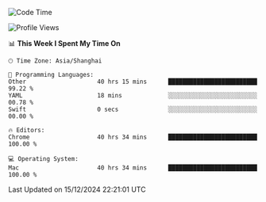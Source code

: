 <!--START_SECTION:waka-->
![Code Time](http://img.shields.io/badge/Code%20Time-3%2C176%20hrs%2019%20mins-blue)

![Profile Views](http://img.shields.io/badge/Profile%20Views-1-blue)

📊 **This Week I Spent My Time On** 

```text
🕑︎ Time Zone: Asia/Shanghai

💬 Programming Languages: 
Other                    40 hrs 15 mins      █████████████████████████   99.22 % 
YAML                     18 mins             ░░░░░░░░░░░░░░░░░░░░░░░░░   00.78 % 
Swift                    0 secs              ░░░░░░░░░░░░░░░░░░░░░░░░░   00.00 % 

🔥 Editors: 
Chrome                   40 hrs 34 mins      █████████████████████████   100.00 % 

💻 Operating System: 
Mac                      40 hrs 34 mins      █████████████████████████   100.00 % 
```


 Last Updated on 15/12/2024 22:21:01 UTC
<!--END_SECTION:waka-->